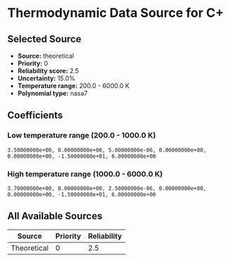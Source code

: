 # Thermodynamic Data Source for C+

## Selected Source
- **Source:** theoretical
- **Priority:** 0
- **Reliability score:** 2.5
- **Uncertainty:** 15.0%
- **Temperature range:** 200.0 - 6000.0 K
- **Polynomial type:** nasa7

## Coefficients
### Low temperature range (200.0 - 1000.0 K)
```
3.50000000e+00, 0.00000000e+00, 5.00000000e-06, 0.00000000e+00, 0.00000000e+00, -1.50000000e+01, 6.00000000e+00
```

### High temperature range (1000.0 - 6000.0 K)
```
3.70000000e+00, 0.00000000e+00, 2.50000000e-06, 0.00000000e+00, 0.00000000e+00, -1.50000000e+01, 6.00000000e+00
```

## All Available Sources
| Source | Priority | Reliability |
|--------|----------|-------------|
| Theoretical | 0 | 2.5 |
